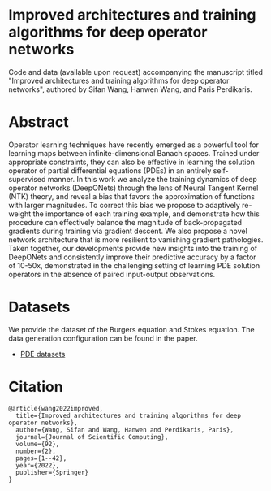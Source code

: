 # Improved architectures and training algorithms for deep operator networks

Code and data (available upon request) accompanying the manuscript titled "Improved architectures and training algorithms for deep operator networks", authored by Sifan Wang, Hanwen Wang, and Paris Perdikaris.

# Abstract

Operator learning techniques have recently emerged as a powerful tool for learning maps between infinite-dimensional Banach spaces. Trained under appropriate constraints, they can also be effective in learning the solution operator of partial differential equations (PDEs) in an entirely self-supervised manner. In this work we analyze the training dynamics of deep operator networks (DeepONets) through the lens of Neural Tangent Kernel (NTK) theory, and reveal a bias that favors the approximation of functions with larger magnitudes. To correct this bias we propose to adaptively re-weight the importance of each training example, and demonstrate how this procedure can effectively balance the magnitude of back-propagated gradients during training via gradient descent. We also propose a novel network architecture that is more resilient to vanishing gradient pathologies. Taken together, our developments provide new insights into the training of DeepONets and consistently improve their predictive accuracy by a factor of 10-50x, demonstrated  in the challenging setting of learning PDE solution operators in the absence of paired input-output observations.


# Datasets
We provide the dataset of the Burgers equation and Stokes equation. The data generation configuration can be found in the paper.

- [PDE datasets](https://drive.google.com/drive/folders/1ZkQ9yzlVLpzMFcu1Ep1lOPx3eHDYg3c3?usp=sharing)

# Citation

    @article{wang2022improved,
      title={Improved architectures and training algorithms for deep operator networks},
      author={Wang, Sifan and Wang, Hanwen and Perdikaris, Paris},
      journal={Journal of Scientific Computing},
      volume={92},
      number={2},
      pages={1--42},
      year={2022},
      publisher={Springer}
    }
